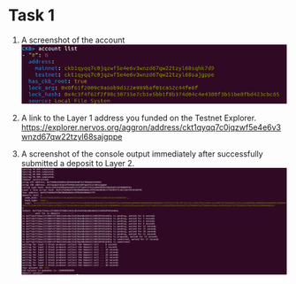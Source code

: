 
# Task 1 

1. A screenshot of the account
![1 (1)](account.png)

2. A link to the Layer 1 address you funded on the Testnet Explorer.
https://explorer.nervos.org/aggron/address/ckt1qyqq7c0jqzwf5e4e6v3wnzd67qw22tzyl68sajgppe

3. A screenshot of the console output immediately after   successfully submitted a deposit to Layer 2.
![3 (3)](layer_2_funding.png)

